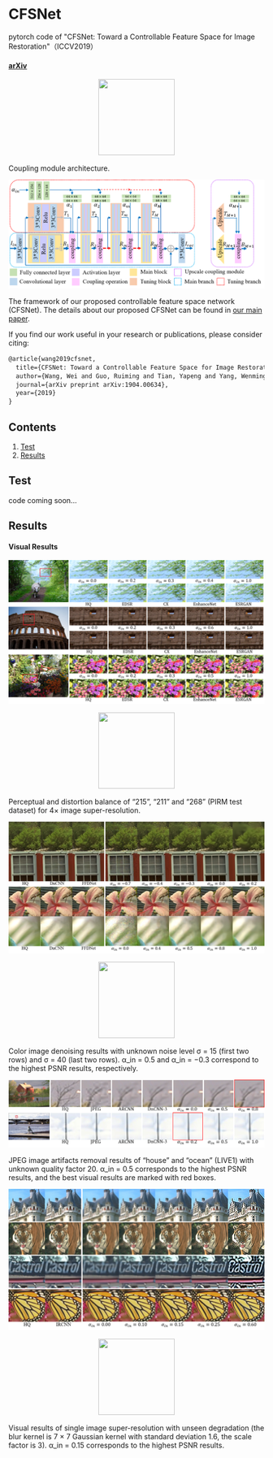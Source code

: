 # CFSNet
pytorch code of "CFSNet: Toward a Controllable Feature Space for Image Restoration"（ICCV2019）

#### [arXiv](https://arxiv.org/abs/1904.00634)

<div align=center><img width="150" height="150" src="https://github.com/qibao77/CFSNet/blob/master/figs/coupling_module.png"/></div>

Coupling module architecture.

![](figs/framework.png)

The framework of our proposed controllable feature space network (CFSNet). The details about our proposed CFSNet can be found in [our main paper](https://arxiv.org/abs/1904.00634).

If you find our work useful in your research or publications, please consider citing:

```latex
@article{wang2019cfsnet,
  title={CFSNet: Toward a Controllable Feature Space for Image Restoration},
  author={Wang, Wei and Guo, Ruiming and Tian, Yapeng and Yang, Wenming},
  journal={arXiv preprint arXiv:1904.00634},
  year={2019}
}
```

## Contents
1. [Test](#test)
2. [Results](#results)

## Test

code coming soon...

## Results

#### Visual Results

![](figs/sr_compare.png)
<div align=center><img width="150" height="150" src="https://github.com/qibao77/CFSNet/edit/master/figs/sr_crop.gif"/></div>

Perceptual and distortion balance of “215”, “211” and “268” (PIRM test dataset) for 4× image super-resolution.

![](figs/color_noise40.png)
<div align=center><img width="150" height="150" src="https://github.com/qibao77/CFSNet/edit/master/figs/figs/denoise_color_flower_crop.gif"/></div>

Color image denoising results with unknown noise level σ = 15 (first two rows) and σ = 40 (last two rows). α_in = 0.5 and α_in = −0.3 correspond to the highest PSNR results, respectively.

![](figs/jpeg_20.png)

JPEG image artifacts removal results of “house” and “ocean” (LIVE1) with unknown quality factor 20. α_in = 0.5 corresponds to the highest PSNR results, and the best visual results are marked with red boxes.

![](figs/blur_BD16.png)
<div align=center><img width="150" height="150" src="https://github.com/qibao77/CFSNet/edit/master/figs/deblur_tiger_crop.gif"/></div>

Visual results of single image super-resolution with unseen degradation (the blur kernel is 7 × 7 Gaussian kernel with standard deviation 1.6, the scale factor is 3). α_in = 0.15 corresponds to the highest PSNR results.


